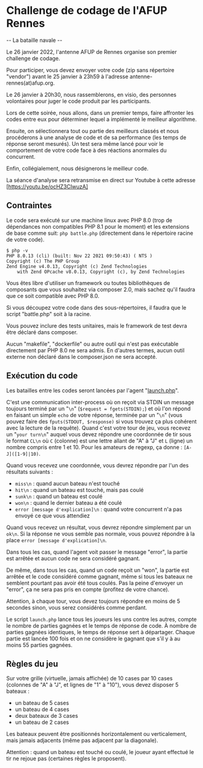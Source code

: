 # Challenge de codage de l'AFUP Rennes
-- La bataille navale --

Le 26 janvier 2022, l'antenne AFUP de Rennes organise son premier challenge de codage.

Pour participer, vous devez envoyer votre code (zip sans répertoire "vendor") avant le 25 janvier à 23h59 à l'adresse antenne-rennes(at)afup.org.

Le 26 janvier à 20h30, nous rassemblerons, en visio, des personnes volontaires pour juger le code produit par les participants.

Lors de cette soirée, nous allons, dans un premier temps, faire affronter les codes entre eux pour déterminer lequel a implémenté le meilleur algorithme.

Ensuite, on sélectionnera tout ou partie des meilleurs classés et nous procéderons à une analyse de code et de sa performance (les temps de réponse seront mesurés).
Un test sera même lancé pour voir le comportement de votre code face à des réactions anormales du concurrent.

Enfin, collégialement, nous désignerons le meilleur code.

La séance d'analyse sera retransmise en direct sur Youtube à cette adresse [https://youtu.be/ocHZ3CIwuzA]

## Contraintes

Le code sera exécuté sur une machine linux avec PHP 8.0 (trop de dépendances non compatibles PHP 8.1 pour le moment) et les extensions de base comme suit:
`php battle.php` (directement dans le répertoire racine de votre code).

```
$ php -v
PHP 8.0.13 (cli) (built: Nov 22 2021 09:50:43) ( NTS )
Copyright (c) The PHP Group
Zend Engine v4.0.13, Copyright (c) Zend Technologies
    with Zend OPcache v8.0.13, Copyright (c), by Zend Technologies
```

Vous êtes libre d'utiliser un framework ou toutes bibliothèques de composants que vous souhaitez via composer 2.0, mais sachez qu'il faudra que ce soit compatible avec PHP 8.0.

Si vous découpez votre code dans des sous-répertoires, il faudra que le script "battle.php" soit à la racine.

Vous pouvez inclure des tests unitaires, mais le framework de test devra être déclaré dans composer.

Aucun "makefile", "dockerfile" ou autre outil qui n'est pas exécutable directement par PHP 8.0 ne sera admis.
En d'autres termes, aucun outil externe non déclaré dans le composer.json ne sera accepté.

## Exécution du code

Les batailles entre les codes seront lancées par l'agent "[launch.php](launch.php)". 

C'est une communication inter-process où on reçoit via STDIN un message toujours terminé par un "`\n`" (`$request = fgets(STDIN);`) et où l'on répond en faisant un simple `echo` de votre réponse, terminée par un "`\n`" (vous pouvez faire des `fputs(STDOUT, $response)` si vous trouvez ça plus cohérent avec la lecture de la requête).
Quand c'est votre tour de jeu, vous recevez un "`your turn\n`" auquel vous devez répondre une coordonnée de tir sous le format `CL\n` où `C` (colonne) est une lettre allant de "A" à "J" et `L` (ligne) un nombre compris entre 1 et 10. Pour les amateurs de regexp, ça donne : `[A-J]([1-9]|10)`.

Quand vous recevez une coordonnée, vous devrez répondre par l'un des résultats suivants :
- `miss\n` : quand aucun bateau n'est touché
- `hit\n` : quand un bateau est touché, mais pas coulé
- `sunk\n` : quand un bateau est coulé
- `won\n` : quand le dernier bateau a été coulé
- `error [message d'explication]\n` : quand votre concurrent n'a pas envoyé ce que vous attendiez

Quand vous recevez un résultat, vous devrez répondre simplement par un `ok\n`. Si la réponse ne vous semble pas normale, vous pouvez répondre à la place `error [message d'explication]\n`.

Dans tous les cas, quand l'agent voit passer le message "error", la partie est arrêtée et aucun code ne sera considéré gagnant.

De même, dans tous les cas, quand un code reçoit un "won", la partie est arrêtée et le code considéré comme gagnant, même si tous les bateaux ne semblent pourtant pas avoir été tous coulés. Pas la peine d'envoyer un "error", ça ne sera pas pris en compte (profitez de votre chance).

Attention, à chaque tour, vous devez toujours répondre en moins de 5 secondes sinon, vous serez considérés comme perdant.

Le script `launch.php` lance tous les joueurs les uns contre les autres, compte le nombre de parties gagnées et le temps de réponse de code. À nombre de parties gagnées identiques, le temps de réponse sert à départager.
Chaque partie est lancée 100 fois et on ne considère le gagnant que s'il y à au moins 55 parties gagnées.

## Règles du jeu

Sur votre grille (virtuelle, jamais affichée) de 10 cases par 10 cases (colonnes de "A" à "J", et lignes de "1" à "10"), vous devez disposer 5 bateaux :
- un bateau de 5 cases
- un bateau de 4 cases
- deux bateaux de 3 cases
- un bateau de 2 cases

Les bateaux peuvent être positionnés horizontalement ou verticalement, mais jamais adjacents (même pas adjacent par la diagonale).

Attention : quand un bateau est touché ou coulé, le joueur ayant effectué le tir ne rejoue pas (certaines règles le proposent).
